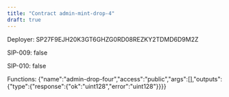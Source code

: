 ```yaml
---
title: "Contract admin-mint-drop-4"
draft: true
---
```

Deployer: SP27F9EJH20K3GT6GHZG0RD08REZKY2TDMD6D9M2Z

SIP-009: false

SIP-010: false

Functions:
{"name":"admin-drop-four","access":"public","args":[],"outputs":{"type":{"response":{"ok":"uint128","error":"uint128"}}}}
